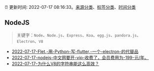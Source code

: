 :alarm_clock: 更新时间: 2022-07-17 08:16:33。[来源分类](../README.md)、[标签分类](../TAGS.md)、[时间分类](../TIMELINE.md)

## NodeJS


> 关键字：`Node`、`Node.js`、`Express`、`Koa`、`egg.js`、`pandora.js`、`Electron`、`V8`



- [2022-07-17-Flet,-用-Python-写-flutter,-一个-electron-的代替品](https://www.v2ex.com/t/866792) 
- [2022-07-17-nodejs-中文网要开-vip-收费了，会员费用为-199-元/年。](https://www.v2ex.com/t/866787) 
- [2022-07-17-为什么V8的字符串能这么高效？](https://toutiao.io/k/9jl7ef1) 